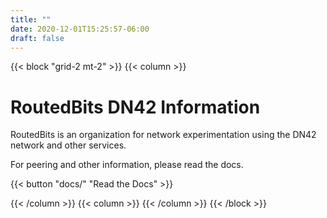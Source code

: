 ```yaml
---
title: ""
date: 2020-12-01T15:25:57-06:00
draft: false
---
```


{{< block "grid-2 mt-2" >}}
{{< column >}}

# RoutedBits DN42 Information

RoutedBits is an organization for network experimentation using the DN42 network
and other services.

For peering and other information, please read the docs.

{{< button "docs/" "Read the Docs" >}} 

{{< /column >}}
{{< column >}}
{{< /column >}}
{{< /block >}}
